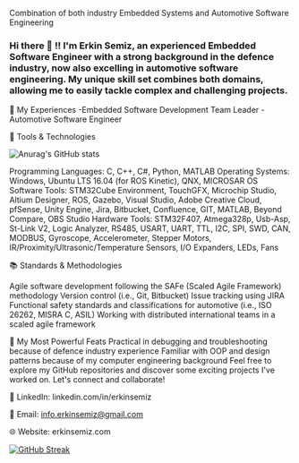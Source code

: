 
Combination of both industry Embedded Systems and Automotive Software Engineering
### Hi there 👋 !! I'm Erkin Semiz, an experienced Embedded Software Engineer with a strong background in the defence industry, now also excelling in automotive software engineering. My unique skill set combines both domains, allowing me to easily tackle complex and challenging projects.

🚀 My Experiences
-Embedded Software Development Team Leader
-Automotive Software Engineer

🔧 Tools & Technologies

![Anurag's GitHub stats](https://github-readme-stats.vercel.app/api?username=ErkinSemiz&show_icons=true&theme=radical)

Programming Languages: C, C++, C#, Python, MATLAB
Operating Systems: Windows, Ubuntu LTS 16.04 (for ROS Kinetic), QNX, MICROSAR OS
Software Tools: STM32Cube Environment, TouchGFX, Microchip Studio, Altium Designer, ROS, Gazebo, Visual Studio, Adobe Creative Cloud, pfSense, Unity Engine, Jira, Bitbucket, Confluence, GIT, MATLAB, Beyond Compare, OBS Studio
Hardware Tools: STM32F407, Atmega328p, Usb-Asp, St-Link V2, Logic Analyzer, RS485, USART, UART, TTL, I2C, SPI, SWD, CAN, MODBUS, Gyroscope, Accelerometer, Stepper Motors, IR/Proximity/Ultrasonic/Temperature Sensors, I/O Expanders, LEDs, Fans

📚 Standards & Methodologies

Agile software development following the SAFe (Scaled Agile Framework) methodology
Version control (i.e., Git, Bitbucket)
Issue tracking using JIRA
Functional safety standards and classifications for automotive (i.e., ISO 26262, MISRA C, ASIL)
Working with distributed international teams in a scaled agile framework

💪 My Most Powerful Feats
Practical in debugging and troubleshooting because of defence industry experience
Familiar with OOP and design patterns because of my computer engineering background
Feel free to explore my GitHub repositories and discover some exciting projects I've worked on. Let's connect and collaborate!

🔗 LinkedIn: linkedin.com/in/erkinsemiz

📩 Email: info.erkinsemiz@gmail.com

🌐 Website: erkinsemiz.com


[![GitHub Streak](https://streak-stats.demolab.com?user=ErkinSemiz&theme=dracula)](https://git.io/streak-stats)


<!--
**ErkinSemiz/ErkinSemiz** is a ✨ _special_ ✨ repository because its `README.md` (this file) appears on your GitHub profile.

Here are some ideas to get you started:

- 🔭 I’m currently working on ...
- 🌱 I’m currently learning ...
- 👯 I’m looking to collaborate on ...
- 🤔 I’m looking for help with ...
- 💬 Ask me about ...
- 📫 How to reach me: ...
- 😄 Pronouns: ...
- ⚡ Fun fact: ...
-->
